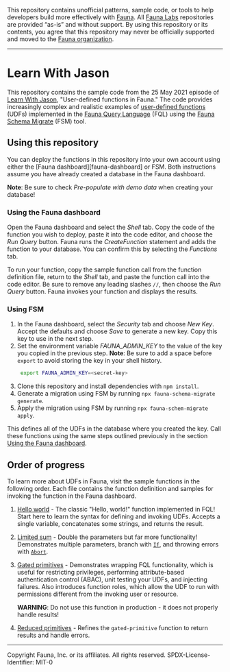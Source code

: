 This repository contains unofficial patterns, sample code, or tools to help developers build more effectively with [Fauna][fauna]. All [Fauna Labs][fauna-labs] repositories are provided “as-is” and without support. By using this repository or its contents, you agree that this repository may never be officially supported and moved to the [Fauna organization][fauna-organization].

---
# Learn With Jason

This repository contains the sample code from the 25 May 2021 episode of [Learn With Jason][episode], "User-defined functions in Fauna." The code provides increasingly complex and realistic examples of [user-defined functions][udfs] (UDFs) implemented in the [Fauna Query Language][fql] (FQL) using the [Fauna Schema Migrate][fauna-schema-migrate] (FSM) tool.

## Using this repository

You can deploy the functions in this repository into your own account using either the [Fauna dashboard][fauna-dashboard] or FSM. Both instructions assume you have already created a database in the Fauna dashboard.

**Note**: Be sure to check *Pre-populate with demo data* when creating your database!

### Using the Fauna dashboard

Open the Fauna dashboard and select the *Shell* tab. Copy the code of the function you wish to deploy, paste it into the code editor, and choose the *Run Query* button. Fauna runs the *CreateFunction* statement and adds the function to your database. You can confirm this by selecting the *Functions* tab.

To run your function, copy the sample function call from the function definition file, return to the *Shell* tab, and paste the function call into the code editor. Be sure to remove any leading slashes `//`, then choose the *Run Query* button. Fauna invokes your function and displays the results.

### Using FSM

1. In the Fauna dashboard, select the *Security* tab and choose *New Key*. Accept the defaults and choose *Save* to generate a new key. Copy this key to use in the next step.
1. Set the environment variable *FAUNA_ADMIN_KEY* to the value of the key you copied in the previous step. **Note**: Be sure to add a space before `export` to avoid storing the key in your shell history.
    ```bash
     export FAUNA_ADMIN_KEY=<secret-key>
    ```
1. Clone this repository and install dependencies with `npm install`.
1. Generate a migration using FSM by running `npx fauna-schema-migrate generate`.
1. Apply the migration using FSM by running `npx fauna-schem-migrate apply`.

This defines all of the UDFs in the database where you created the key. Call these functions using the same steps outlined previously in the section [Using the Fauna dashboard](#using-the-fauna-dashboard).

## Order of progress

To learn more about UDFs in Fauna, visit the sample functions in the following order. Each file contains the function definition and samples for invoking the function in the Fauna dashboard.

1. [Hello world](resources/functions/hello-world.fql) - The classic "Hello, world!" function implemented in FQL! Start here to learn the syntax for defining and invoking UDFs. Accepts a single variable, concatenates some strings, and returns the result.
1. [Limited sum](resources/functions/limit-adder.fql) - Double the parameters but far more functionality! Demonstrates multiple parameters, branch with [`If`][fql-if], and throwing errors with [`Abort`][fql-abort].
1. [Gated primitives](resources/functions/gated-primitive.fql) - Demonstrates wrapping FQL functionality, which is useful for restricting privileges, performing attribute-based authentication control (ABAC), unit testing your UDFs, and injecting failures. Also introduces function roles, which allow the UDF to run with permissions different from the invoking user or resource.

    **WARNING**: Do not use this function in production - it does not properly handle results!

1. [Reduced primitives](resources/functions/reduced-primitive.fql) - Refines the `gated-primitive` function to return results and handle errors.

---

Copyright Fauna, Inc. or its affiliates. All rights reserved. SPDX-License-Identifier: MIT-0

[episode]: https://www.learnwithjason.dev/user-defined-functions-in-fauna
[fauna]: https://www.fauna.com/
[fauna-labs]: https://github.com/fauna-labs
[fauna-organization]: https://github.com/fauna
[fauna-schema-migrate]: https://github.com/fauna-labs/fauna-schema-migrate/
[fql]: https://docs.fauna.com/fauna/current/api/fql/
[fql-abort]: https://docs.fauna.com/fauna/current/api/fql/functions/abort
[fql-if]: https://docs.fauna.com/fauna/current/api/fql/functions/if
[udfs]: https://docs.fauna.com/fauna/current/tutorials/basics/functions
